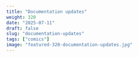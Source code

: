 ```yaml
---
title: "Documentation updates"
weight: 320
date: "2025-07-11"
draft: false
slug: "documentation-updates"
tags: ["comics"]
image: "featured-320-documentation-updates.jpg"
---
```

